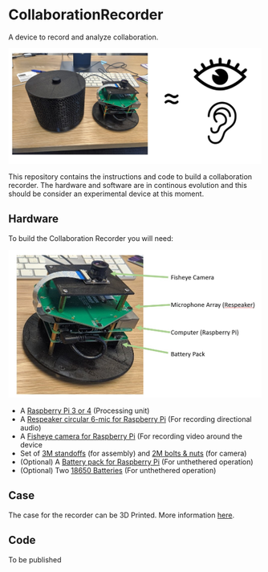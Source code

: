 # CollaborationRecorder
A device to record and analyze collaboration.

![Image of Collaboration Recorder](https://github.com/xaoch/CollaborationRecorder/blob/81713827a1e6a9cbe0dca3eb68dfcd65df902e55/CL.jpg)

This repository contains the instructions and code to build a collaboration recorder.  The hardware and software are in continous evolution and this should be consider an experimental device at this moment.

## Hardware
To build the Collaboration Recorder you will need:

![Parts of the Collaboration Recorder](https://github.com/xaoch/CollaborationRecorder/blob/81713827a1e6a9cbe0dca3eb68dfcd65df902e55/CollaborationRecorder.jpg)

* A [Raspberry Pi 3 or 4](https://www.raspberrypi.org/products/raspberry-pi-4-model-b/) (Processing unit)
* A [Respeaker circular 6-mic for Raspberry Pi](https://www.seeedstudio.com/ReSpeaker-6-Mic-Circular-Array-Kit-for-Raspberry-Pi.html) (For recording directional audio)
* A [Fisheye camera for Raspberry Pi](https://www.amazon.com/Dorhea-Raspberry-Camera-Fisheye-Megapixel/dp/B07JPXBF3X/ref=sr_1_13?crid=2HZ31N14YXYXJ&dchild=1&keywords=fisheye+raspberry+pi&qid=1623686859&sprefix=fisheye+raspberr%2Caps%2C144&sr=8-13) (For recording video around the device 
* Set of [3M standoffs](https://www.amazon.com/300pcs-Standoff-Column-Spacer-Assortment/dp/B07B9X1KY6/ref=sr_1_21?dchild=1&keywords=standoff&qid=1623689122&sr=8-21) (for assembly) and [2M bolts & nuts](https://www.amazon.com/Hilitchi-250-Piece-Stainless-Socket-Assortment/dp/B01N1WDUK0/ref=sr_1_11?dchild=1&keywords=2m+screws+and+nuts&qid=1623689416&sr=8-11) (for camera)
* (Optional) A [Battery pack for Raspberry Pi](https://www.amazon.com/SunFounder-Raspberry-Recharging-Function-Expansion/dp/B08HLXGS3W/ref=sr_1_4?dchild=1&keywords=battery%2Bpack%2Braspberry%2Bpi&qid=1623686961&sr=8-4&th=1) (For unthethered operation)
* (Optional) Two [18650 Batteries](https://www.amazon.com/Flashlight-Rechargeable-Zoomable-Resistant-Handheld/dp/B08JLVBGVW/ref=sr_1_7?dchild=1&keywords=18650+batteries&qid=1623687454&s=hi&sr=1-7) (For unthethered operation)

## Case

The case for the recorder can be 3D Printed.  More information [here](https://github.com/xaoch/CollaborationRecorder/tree/main/case).

## Code

To be published

